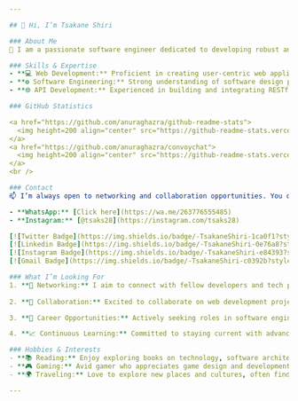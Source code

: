 ```yaml
---

## 👋 Hi, I’m Tsakane Shiri

### About Me
🌟 I am a passionate software engineer dedicated to developing robust and scalable web applications. Currently enhancing my skills in Information Technology, I strive to stay updated with the latest industry trends and best practices.

### Skills & Expertise
- **💻 Web Development:** Proficient in creating user-centric web applications using modern frameworks like React, Angular, and Vue.js.
- **⚙️ Software Engineering:** Strong understanding of software design principles, agile methodologies, and version control with Git.
- **🌐 API Development:** Experienced in building and integrating RESTful APIs to enhance application functionality.

### GitHub Statistics

<a href="https://github.com/anuraghazra/github-readme-stats">
  <img height=200 align="center" src="https://github-readme-stats.vercel.app/api?username=tsakane28" />
</a>
<a href="https://github.com/anuraghazra/convoychat">
  <img height=200 align="center" src="https://github-readme-stats.vercel.app/api/top-langs?username=tsakane28&layout=compact&langs_count=8&card_width=320" />
</a>
<br />

### Contact
📫 I’m always open to networking and collaboration opportunities. You can reach me through:

- **WhatsApp:** [Click here](https://wa.me/263776555485)
- **Instagram:** [@tsaks28](https://instagram.com/tsaks28)

[![Twitter Badge](https://img.shields.io/badge/-TsakaneShiri-1ca0f1?style=flat&labelColor=1ca0f1&logo=twitter&logoColor=white&link=https://twitter.com/tmws_co_zw)](https://twitter.com/kudahndhlovu)
[![Linkedin Badge](https://img.shields.io/badge/-TsakaneShiri-0e76a8?style=flat&labelColor=0e76a8&logo=linkedin&logoColor=white)](https://www.linkedin.com/in/tsakane-shiri)
[![Instagram Badge](https://img.shields.io/badge/-TsakaneShiri-e84393?style=flat&labelColor=e84393&logo=instagram&logoColor=white)](https://instagram.com/tsaks28)
[![Gmail Badge](https://img.shields.io/badge/-TsakaneShiri-c0392b?style=flat&labelColor=c0392b&logo=gmail&logoColor=white)](mailto:wesleytsakane116@gmail.com)

### What I’m Looking For
1. **👥 Networking:** I aim to connect with fellow developers and tech professionals to share insights and experiences.
  
2. **🤝 Collaboration:** Excited to collaborate on web development projects that challenge my skills and foster innovation.

3. **💼 Career Opportunities:** Actively seeking roles in software engineering and web development within dynamic teams that value creativity and growth.

4. **📈 Continuous Learning:** Committed to staying current with advancements in technology, especially in software engineering, web development, and emerging tech trends.

### Hobbies & Interests
- **📚 Reading:** Enjoy exploring books on technology, software architecture, and personal development.
- **🎮 Gaming:** Avid gamer who appreciates game design and development.
- **🌍 Traveling:** Love to explore new places and cultures, often finding inspiration for creative projects.

---
```


